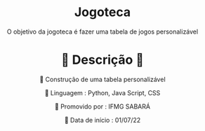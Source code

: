  <h1 align="center">Jogoteca</h1>
 <p align="center">O objetivo da jogoteca é fazer uma tabela de jogos personalizável</p>
 <h1 align="center">🔶  Descrição  🔶</h1>
 <p align="center">🔶 Construção de uma tabela personalizável</p>
 <p align="center">🔶 Linguagem : Python, Java Script, CSS </p>
 <p align="center">🔶 Promovido por : IFMG SABARÁ </p>
 <p align="center">🔶 Data de início : 01/07/22 </p>

